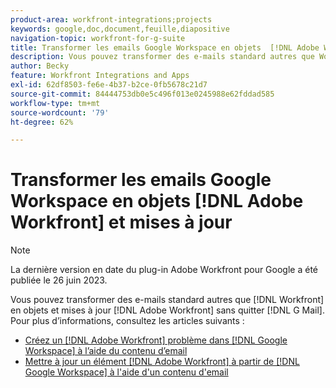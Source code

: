 ```yaml
---
product-area: workfront-integrations;projects
keywords: google,doc,document,feuille,diapositive
navigation-topic: workfront-for-g-suite
title: Transformer les emails Google Workspace en objets  [!DNL Adobe Workfront]  et mises à jour
description: Vous pouvez transformer des e-mails standard autres que Workfront en objets et mises à jour  [!DNL Adobe Workfront]  sans quitter Gmail.
author: Becky
feature: Workfront Integrations and Apps
exl-id: 62df8503-fe6e-4b37-b2ce-0fb5678c21d7
source-git-commit: 84444753db0e5c496f013e0245988e62fddad585
workflow-type: tm+mt
source-wordcount: '79'
ht-degree: 62%

---
```


# Transformer les emails Google Workspace en objets [!DNL Adobe Workfront] et mises à jour

>[!NOTE]
>
>La dernière version en date du plug-in Adobe Workfront pour Google a été publiée le 26 juin 2023.

Vous pouvez transformer des e-mails standard autres que [!DNL Workfront] en objets et mises à jour [!DNL Adobe Workfront] sans quitter [!DNL G Mail]. Pour plus d’informations, consultez les articles suivants :

* [Créez un  [!DNL Adobe Workfront] problème dans [!DNL Google Workspace] à l’aide du contenu d’email](../../workfront-integrations-and-apps/workfront-for-g-suite/create-wf-issue-in-g-suite-using-email-content.md)
* [Mettre à jour un élément  [!DNL Adobe Workfront] à partir de [!DNL Google Workspace]  à l&#39;aide d&#39;un contenu d&#39;email](../../workfront-integrations-and-apps/workfront-for-g-suite/update-wf-item-using-email-content.md)
